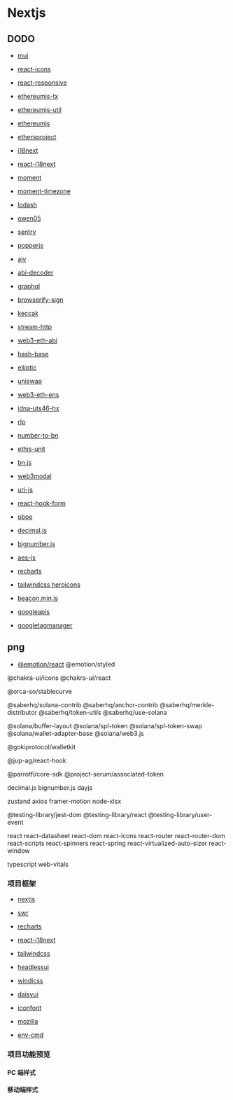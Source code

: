 # Nextjs 

## DODO

- [mui]()
- [react-icons]()
- [react-responsive]()
- [ethereumjs-tx]()
- [ethereumjs-util]()
- [ethereumjs]()
- [ethersproject]()
- [i18next]()
- [react-i18next]()
- [moment]()
- [moment-timezone]()
- [lodash]()
- [owen05]()
- [sentry]()
- [popperjs]()
- [ajv]()
- [abi-decoder]()
- [graphql]()
- [browserify-sign]()
- [keccak]()
- [stream-http]()
- [web3-eth-abi]()
- [hash-base]()
- [elliptic]()
- [uniswap]()
- [web3-eth-ens]()
- [idna-uts46-hx]()
- [rlp]()
- [number-to-bn]()
- [ethjs-unit]()
- [bn.js]()
- [web3modal]()
- [uri-js]()
- [react-hook-form]()
- [oboe]()
- [decimal.js]()
- [bignumber.js]()
- [aes-js]()

- [recharts](https://recharts.org/zh-CN/api)

- [tailwindcss heroicons](https://heroicons.com/)

- [beacon.min.js](https://static.cloudflareinsights.com/beacon.min.js)
- [googleapis](//fonts.googleapis.com/css?family=Poppins:400,500,600,700&subset=latin)
- [googletagmanager](https://www.googletagmanager.com)

## png

- [@emotion/react](https://github.com/emotion-js/emotion)
@emotion/styled

@chakra-ui/icons
@chakra-ui/react

@orca-so/stablecurve

@saberhq/solana-contrib
@saberhq/anchor-contrib
@saberhq/merkle-distributor
@saberhq/token-utils
@saberhq/use-solana

@solana/buffer-layout
@solana/spl-token
@solana/spl-token-swap
@solana/wallet-adapter-base
@solana/web3.js

@gokiprotocol/walletkit

@jup-ag/react-hook

@parrotfi/core-sdk
@project-serum/associated-token

decimal.js
bignumber.js
dayjs

zustand
axios
framer-motion
node-xlsx

@testing-library/jest-dom
@testing-library/react
@testing-library/user-event

react
react-datasheet
react-dom
react-icons
react-router
react-router-dom
react-scripts
react-spinners
react-spring
react-virtualized-auto-sizer
react-window

typescript
web-vitals

### 项目框架
- [nextjs](https://nextjs.org/)
- [swr](https://swr.vercel.app/zh-CN)

- [recharts](https://recharts.org/en-US)

- [react-i18next](http://i18next.github.io/i18next-scanner/)

- [tailwindcss](https://tailwindcss.com/docs/installation)
- [headlessui](https://headlessui.dev/react/disclosure)
- [windicss](https://windicss.org/)
- [daisyui](https://daisyui.com/)

- [iconfont](https://www.iconfont.cn/)

- [mozilla](https://developer.mozilla.org/en-US/docs/Web/CSS/object-fit)

- [env-cmd](https://github.com/vercel/next.js/discussions/12077)

### 项目功能预览

#### PC 端样式

#### 移动端样式

